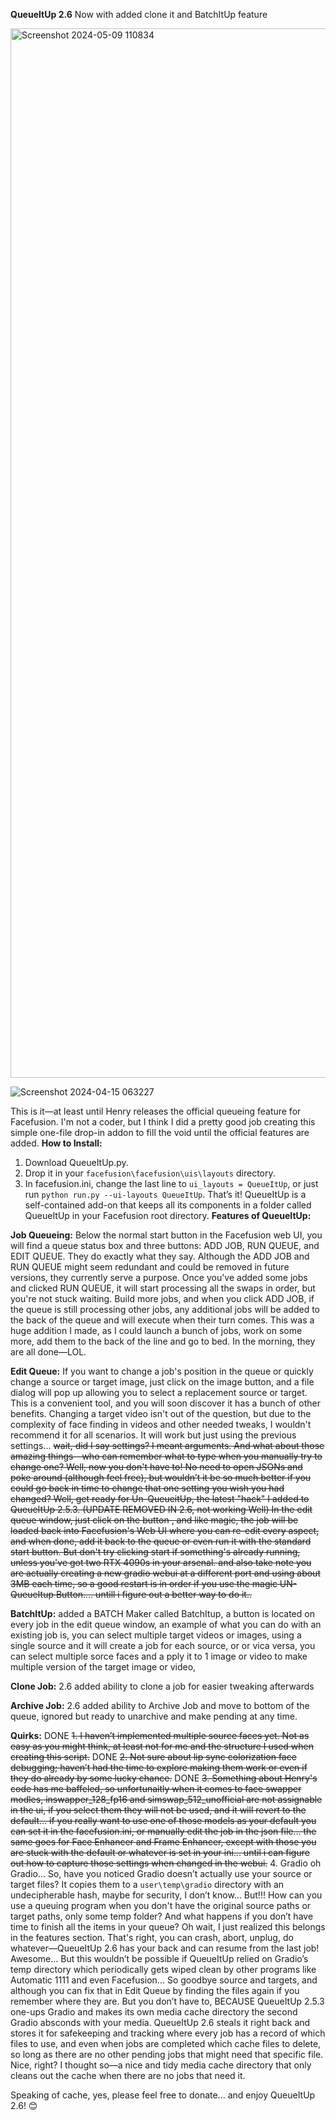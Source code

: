  **QueueItUp 2.6** Now with added clone it and BatchItUp feature
 
<img width="1679" alt="Screenshot 2024-05-09 110834" src="https://github.com/chuckkay/QueueItUp/assets/10617746/ebf49e9b-04f6-4373-9c33-636dd43e23da">




![Screenshot 2024-04-15 063227](https://github.com/chuckkay/QueueItUp/assets/10617746/971e2bd3-df87-412e-998a-9e93b7d19f63)

This is it—at least until Henry releases the official queueing feature for Facefusion. I'm not a coder, but I think I did a pretty good job creating this simple one-file drop-in addon to fill the void until the official features are added.
**How to Install:**
1. Download QueueItUp.py.
2. Drop it in your `facefusion\facefusion\uis\layouts` directory.
3. In facefusion.ini, change the last line to `ui_layouts = QueueItUp`, or just run `python run.py --ui-layouts QueueItUp`.
That’s it!
QueueItUp is a self-contained add-on that keeps all its components in a folder called QueueItUp in your Facefusion root directory.
**Features of QueueItUp:**

**Job Queueing:** Below the normal start button in the Facefusion web UI, you will find a queue status box and three buttons: ADD JOB, RUN QUEUE, and EDIT QUEUE. They do exactly what they say. Although the ADD JOB and RUN QUEUE might seem redundant and could be removed in future versions, they currently serve a purpose. Once you've added some jobs and clicked RUN QUEUE, it will start processing all the swaps in order, but you're not stuck waiting. Build more jobs, and when you click ADD JOB, if the queue is still processing other jobs, any additional jobs will be added to the back of the queue and will execute when their turn comes. This was a huge addition I made, as I could launch a bunch of jobs, work on some more, add them to the back of the line and go to bed. In the morning, they are all done—LOL.

**Edit Queue:** If you want to change a job's position in the queue or quickly change a source or target image, just click on the image button, and a file dialog will pop up allowing you to select a replacement source or target. This is a convenient tool, and you will soon discover it has a bunch of other benefits. Changing a target video isn't out of the question, but due to the complexity of face finding in videos and other needed tweaks, I wouldn't recommend it for all scenarios. It will work but just using the previous settings... ~~wait, did I say settings? I meant arguments. And what about those amazing things—who can remember what to type when you manually try to change one? Well, now you don't have to! No need to open JSONs and poke around (although feel free), but wouldn’t it be so much better if you could go back in time to change that one setting you wish you had changed? Well, get ready for Un-QueueitUp, the latest "hack" I added to QueueItUp 2.5.3. (UPDATE REMOVED IN 2.6, not working Well)  In the edit queue window, just click on the button , and like magic, the job will be loaded back into Facefusion's Web UI where you can re-edit every aspect, and when done, add it back to the queue or even run it with the standard start button. But don't try clicking start if something's already running, unless you've got two RTX 4090s in your arsenal. and also take note you are actually creating a new gradio webui at a different port  and using about 3MB each time, so a good restart is in order if you use the magic UN-QueueItup Button.... untill i figure out a better way to do it..~~

**BatchItUp:**
added a BATCH Maker called BatchItup, a button is located on every job in the edit queue window, an example of what you can do with an existing job is,  you can select multiple target videos or images, using a single source and it will create a job for each source, or or vica versa, you can select multiple sorce faces and a pply it to 1 image or video to make multiple version of the target image or video,  

**Clone Job:** 
2.6 added ability to clone a job for easier tweaking afterwards

**Archive Job:** 
2.6 added ability to Archive Job and move to bottom of the queue, ignored but ready to unarchive and make pending at any time.


**Quirks:**
DONE ~~1. I haven’t implemented multiple source faces yet. Not as easy as you might think, at least not for me and the structure I used when creating this script.~~
DONE ~~2. Not sure about lip sync colorization face debugging; haven’t had the time to explore making them work or even if they do already by some lucky chance.~~
DONE ~~3. Something about Henry's code has me baffeled, so unfortunaitly when it comes to face swapper modles, inswapper_128_fp16 and simswap_512_unofficial are not assignable in the ui, if you select them they will not be used, and it will revert to the default...   if you really want to use one of those models as your default you can set it in the facefusion.ini, or manually edit the job in the json file...   the same goes for Face Enhancer and Frame Enhancer, except with those you are stuck with the default or whatever is set in your ini...  until i can figure out how to capture those settings when changed in the webui.~~
4. Gradio oh Gradio... So, have you noticed Gradio doesn’t actually use your source or target files? It copies them to a `user\temp\gradio` directory with an undecipherable hash, maybe for security, I don’t know... But!!! How can you use a queuing program when you don't have the original source paths or target paths, only some temp folder? And what happens if you don’t have time to finish all the items in your queue? Oh wait, I just realized this belongs in the features section. That's right, you can crash, abort, unplug, do whatever—QueueItUp 2.6 has your back and can resume from the last job! Awesome... But this wouldn’t be possible if QueueItUp relied on Gradio’s temp directory which periodically gets wiped clean by other programs like Automatic 1111 and even Facefusion... So goodbye source and targets, and although you can fix that in Edit Queue by finding the files again if you remember where they are. But you don’t have to, BECAUSE QueueItUp 2.5.3 one-ups Gradio and makes its own media cache directory the second Gradio absconds with your media. QueueItUp 2.6 steals it right back and stores it for safekeeping and tracking where every job has a record of which files to use, and even when jobs are completed which cache files to delete, so long as there are no other pending jobs that might need that specific file. Nice, right? I thought so—a nice and tidy media cache directory that only cleans out the cache when there are no jobs that need it.



Speaking of cache, yes, please feel free to donate... and enjoy QueueItUp 2.6! 😊


